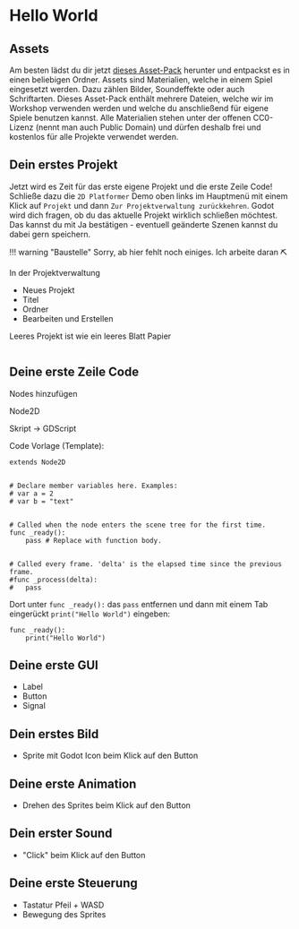 # Hello World

## Assets

Am besten lädst du dir jetzt [dieses Asset-Pack](../assets/assets.zip) herunter und entpackst es in einen beliebigen Ordner. Assets sind Materialien, welche in einem Spiel eingesetzt werden. Dazu zählen Bilder, Soundeffekte oder auch Schriftarten. Dieses Asset-Pack enthält mehrere Dateien, welche wir im Workshop verwenden werden und welche du anschließend für eigene Spiele benutzen kannst. Alle Materialien stehen unter der offenen CC0-Lizenz (nennt man auch Public Domain) und dürfen deshalb frei und kostenlos für alle Projekte verwendet werden.

## Dein erstes Projekt

Jetzt wird es Zeit für das erste eigene Projekt und die erste Zeile Code! Schließe dazu die `2D Platformer` Demo oben links im Hauptmenü mit einem Klick auf `Projekt` und dann `Zur Projektverwaltung zurückkehren`. Godot wird dich fragen, ob du das aktuelle Projekt wirklich schließen möchtest. Das kannst du mit Ja bestätigen - eventuell geänderte Szenen kannst du dabei gern speichern.

!!! warning "Baustelle"
    Sorry, ab hier fehlt noch einiges. Ich arbeite daran ⛏

In der Projektverwaltung

- Neues Projekt
- Titel
- Ordner
- Bearbeiten und Erstellen

Leeres Projekt ist wie ein leeres Blatt Papier

![]()

## Deine erste Zeile Code

Nodes hinzufügen

Node2D

Skript -> GDScript

Code Vorlage (Template):

```gdscript
extends Node2D


# Declare member variables here. Examples:
# var a = 2
# var b = "text"


# Called when the node enters the scene tree for the first time.
func _ready():
	pass # Replace with function body.


# Called every frame. 'delta' is the elapsed time since the previous frame.
#func _process(delta):
#	pass

```

Dort unter `func _ready():` das `pass` entfernen und dann mit einem Tab eingerückt `print("Hello World")` eingeben:

```gdscript
func _ready():
    print("Hello World")
```

## Deine erste GUI

- Label
- Button
- Signal

## Dein erstes Bild

- Sprite mit Godot Icon beim Klick auf den Button

## Deine erste Animation

- Drehen des Sprites beim Klick auf den Button

## Dein erster Sound

- "Click" beim Klick auf den Button

## Deine erste Steuerung

- Tastatur Pfeil + WASD
- Bewegung des Sprites